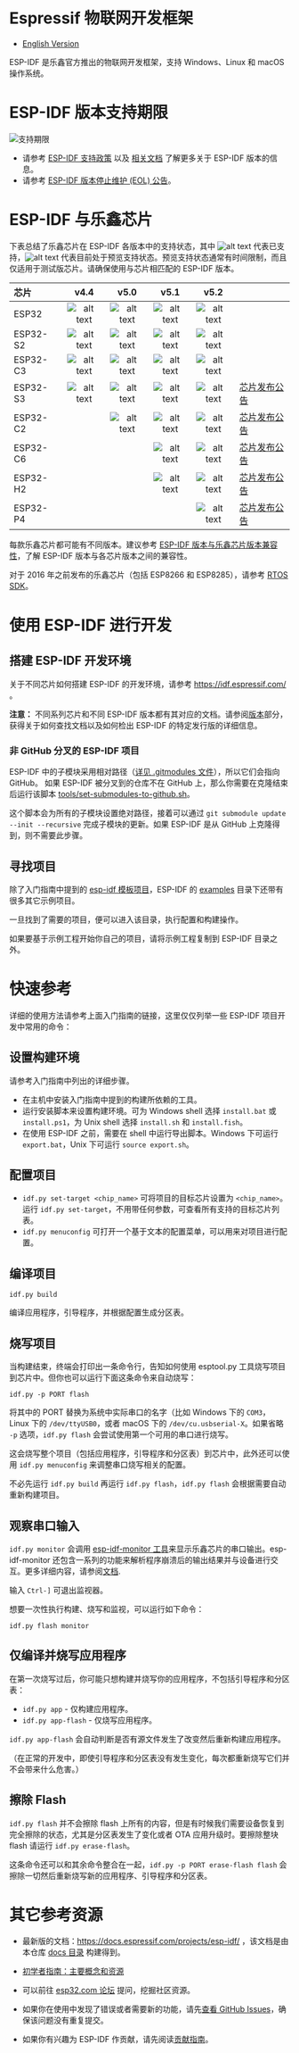 # Espressif 物联网开发框架

* [English Version](./README.md)

ESP-IDF 是乐鑫官方推出的物联网开发框架，支持 Windows、Linux 和 macOS 操作系统。

# ESP-IDF 版本支持期限

![支持期限](https://dl.espressif.com/dl/esp-idf/support-periods.svg?v=1)

- 请参考 [ESP-IDF 支持政策](SUPPORT_POLICY_CN.md) 以及 [相关文档](https://docs.espressif.com/projects/esp-idf/zh_CN/latest/esp32/versions.html) 了解更多关于 ESP-IDF 版本的信息。
- 请参考 [ESP-IDF 版本停止维护 (EOL) 公告](https://www.espressif.com/zh-hans/support/documents/advisories?keys=&field_type_of_advisory_tid%5B%5D=817)。

# ESP-IDF 与乐鑫芯片

下表总结了乐鑫芯片在 ESP-IDF 各版本中的支持状态，其中 ![alt text][supported] 代表已支持，![alt text][preview] 代表目前处于预览支持状态。预览支持状态通常有时间限制，而且仅适用于测试版芯片。请确保使用与芯片相匹配的 ESP-IDF 版本。

|芯片         |          v4.4          |          v5.0          |          v5.1          |          v5.2          |                                                                 |
|:----------- | :---------------------:| :---------------------:| :--------------------: | :--------------------: | :-------------------------------------------------------------- |
|ESP32        | ![alt text][supported] | ![alt text][supported] | ![alt text][supported] | ![alt text][supported] |                                                                 |
|ESP32-S2     | ![alt text][supported] | ![alt text][supported] | ![alt text][supported] | ![alt text][supported] |                                                                 |
|ESP32-C3     | ![alt text][supported] | ![alt text][supported] | ![alt text][supported] | ![alt text][supported] |                                                                 |
|ESP32-S3     | ![alt text][supported] | ![alt text][supported] | ![alt text][supported] | ![alt text][supported] | [芯片发布公告](https://www.espressif.com/zh-hans/news/ESP32_S3) |
|ESP32-C2     |                        | ![alt text][supported] | ![alt text][supported] | ![alt text][supported] | [芯片发布公告](https://www.espressif.com/zh-hans/news/ESP32-C2) |
|ESP32-C6     |                        |                        | ![alt text][supported] | ![alt text][supported] | [芯片发布公告](https://www.espressif.com/zh-hans/news/ESP32_C6) |
|ESP32-H2     |                        |                        | ![alt text][supported] | ![alt text][supported] | [芯片发布公告](https://www.espressif.com/zh-hans/news/ESP32_H2) |
|ESP32-P4     |                        |                        |                        | ![alt text][preview]   | [芯片发布公告](https://www.espressif.com/en/news/ESP32-P4)      |

[supported]: https://img.shields.io/badge/-%E6%94%AF%E6%8C%81-green "supported"
[preview]: https://img.shields.io/badge/-%E9%A2%84%E8%A7%88-orange "preview"

每款乐鑫芯片都可能有不同版本。建议参考 [ESP-IDF 版本与乐鑫芯片版本兼容性](https://github.com/espressif/esp-idf/blob/master/COMPATIBILITY_CN.md)，了解 ESP-IDF 版本与各芯片版本之间的兼容性。

对于 2016 年之前发布的乐鑫芯片（包括 ESP8266 和 ESP8285），请参考 [RTOS SDK](https://github.com/espressif/ESP8266_RTOS_SDK)。

# 使用 ESP-IDF 进行开发

## 搭建 ESP-IDF 开发环境

关于不同芯片如何搭建 ESP-IDF 的开发环境，请参考 https://idf.espressif.com/ 。

**注意：** 不同系列芯片和不同 ESP-IDF 版本都有其对应的文档。请参阅[版本](https://docs.espressif.com/projects/esp-idf/zh_CN/latest/esp32/versions.html)部分，获得关于如何查找文档以及如何检出 ESP-IDF 的特定发行版的详细信息。

### 非 GitHub 分叉的 ESP-IDF 项目

ESP-IDF 中的子模块采用相对路径（[详见 .gitmodules 文件](.gitmodules)），所以它们会指向 GitHub。 如果 ESP-IDF 被分叉到的仓库不在 GitHub 上，那么你需要在克隆结束后运行该脚本 [tools/set-submodules-to-github.sh](tools/set-submodules-to-github.sh)。

这个脚本会为所有的子模块设置绝对路径，接着可以通过 `git submodule update --init --recursive` 完成子模块的更新。如果 ESP-IDF 是从 GitHub 上克隆得到，则不需要此步骤。

## 寻找项目

除了入门指南中提到的 [esp-idf 模板项目](https://github.com/espressif/esp-idf-template)，ESP-IDF 的 [examples](examples) 目录下还带有很多其它示例项目。

一旦找到了需要的项目，便可以进入该目录，执行配置和构建操作。

如果要基于示例工程开始你自己的项目，请将示例工程复制到 ESP-IDF 目录之外。

# 快速参考

详细的使用方法请参考上面入门指南的链接，这里仅仅列举一些 ESP-IDF 项目开发中常用的命令：

## 设置构建环境

请参考入门指南中列出的详细步骤。

* 在主机中安装入门指南中提到的构建所依赖的工具。
* 运行安装脚本来设置构建环境。可为 Windows shell 选择 `install.bat` 或 `install.ps1`，为 Unix shell 选择 `install.sh` 和 `install.fish`。
* 在使用 ESP-IDF 之前，需要在 shell 中运行导出脚本。Windows 下可运行 `export.bat`，Unix 下可运行 `source export.sh`。

## 配置项目

* `idf.py set-target <chip_name>` 可将项目的目标芯片设置为 `<chip_name>`。运行 `idf.py set-target`，不用带任何参数，可查看所有支持的目标芯片列表。
* `idf.py menuconfig` 可打开一个基于文本的配置菜单，可以用来对项目进行配置。

## 编译项目

`idf.py build`

编译应用程序，引导程序，并根据配置生成分区表。

## 烧写项目

当构建结束，终端会打印出一条命令行，告知如何使用 esptool.py 工具烧写项目到芯片中。但你也可以运行下面这条命令来自动烧写：

`idf.py -p PORT flash`

将其中的 PORT 替换为系统中实际串口的名字（比如 Windows 下的 `COM3`，Linux 下的 `/dev/ttyUSB0`，或者 macOS 下的 `/dev/cu.usbserial-X`。如果省略 `-p` 选项，`idf.py flash` 会尝试使用第一个可用的串口进行烧写。

这会烧写整个项目（包括应用程序，引导程序和分区表）到芯片中，此外还可以使用 `idf.py menuconfig` 来调整串口烧写相关的配置。

不必先运行 `idf.py build` 再运行 `idf.py flash`，`idf.py flash` 会根据需要自动重新构建项目。

## 观察串口输入

`idf.py monitor` 会调用 [esp-idf-monitor 工具](https://github.com/espressif/esp-idf-monitor)来显示乐鑫芯片的串口输出。esp-idf-monitor 还包含一系列的功能来解析程序崩溃后的输出结果并与设备进行交互。更多详细内容，请参阅[文档](https://docs.espressif.com/projects/esp-idf/en/latest/get-started/idf-monitor.html).

输入 `Ctrl-]` 可退出监视器。

想要一次性执行构建、烧写和监视，可以运行如下命令：

`idf.py flash monitor`

## 仅编译并烧写应用程序

在第一次烧写过后，你可能只想构建并烧写你的应用程序，不包括引导程序和分区表：

* `idf.py app` - 仅构建应用程序。
* `idf.py app-flash` - 仅烧写应用程序。

`idf.py app-flash` 会自动判断是否有源文件发生了改变然后重新构建应用程序。

（在正常的开发中，即使引导程序和分区表没有发生变化，每次都重新烧写它们并不会带来什么危害。）

## 擦除 Flash

`idf.py flash` 并不会擦除 flash 上所有的内容，但是有时候我们需要设备恢复到完全擦除的状态，尤其是分区表发生了变化或者 OTA 应用升级时。要擦除整块 flash 请运行 `idf.py erase-flash`。

这条命令还可以和其余命令整合在一起，`idf.py -p PORT erase-flash flash` 会擦除一切然后重新烧写新的应用程序、引导程序和分区表。

# 其它参考资源

* 最新版的文档：https://docs.espressif.com/projects/esp-idf/ ，该文档是由本仓库 [docs 目录](docs) 构建得到。

* [初学者指南：主要概念和资源](https://www.bilibili.com/video/BV1114y1r7du/) 

* 可以前往 [esp32.com 论坛](https://esp32.com/) 提问，挖掘社区资源。

* 如果你在使用中发现了错误或者需要新的功能，请先[查看 GitHub Issues](https://github.com/espressif/esp-idf/issues)，确保该问题没有重复提交。

* 如果你有兴趣为 ESP-IDF 作贡献，请先阅读[贡献指南](https://docs.espressif.com/projects/esp-idf/en/latest/contribute/index.html)。
